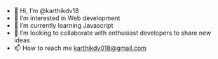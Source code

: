 - 👋 Hi, I’m @karthikdv18
- 👀 I’m interested in Web development
- 🌱 I’m currently learning Javascript
- 💞️ I’m looking to collaborate with enthusiast developers to share new ideas
- 📫 How to reach me karthikdv018@gmail.com

<!---
karthikdv18/karthikdv18 is a ✨ special ✨ repository because its `README.md` (this file) appears on your GitHub profile.
You can click the Preview link to take a look at your changes.
--->
